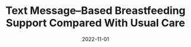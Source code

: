 ---
articlename2: latch
title: >-
  Text Message–Based Breastfeeding Support Compared With Usual Care
date: '2022-11-01'
summary: >-
  The program planned to evaluate whether a postpartum text message–based communication platform improves breastfeeding rates. When stratified by race, Black patients in the intervention arm had 2.6 times higher odds of exclusively breastfeeding at 6 weeks postpartum compared with Black patients in the control arm. Enrollment in the intervention arm decreased the Black–non-Black disparity in the primary outcome. There were no differences in other secondary outcomes.
authors: >-
  Bender, Whitney MD; Levine, Lisa MD; Durnwald, Celeste MD
externallink: 'https://journals.lww.com/greenjournal/Fulltext/2022/11000/Text_Message_Based_Breastfeeding_Support_Compared.19.aspx'
journal: Obs&Gyn
---